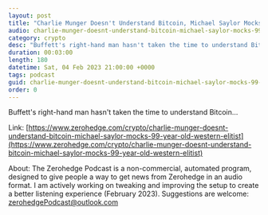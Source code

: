 ```yaml
---
layout: post
title: "Charlie Munger Doesn't Understand Bitcoin, Michael Saylor Mocks 99-Year-Old Western Elitist"
audio: charlie-munger-doesnt-understand-bitcoin-michael-saylor-mocks-99-year-old-western-elitist-8
category: crypto
desc: "Buffett's right-hand man hasn't taken the time to understand Bitcoin..."
duration: 00:03:00
length: 180
datetime: Sat, 04 Feb 2023 21:00:00 +0000
tags: podcast
guid: charlie-munger-doesnt-understand-bitcoin-michael-saylor-mocks-99-year-old-western-elitist-0
order: 0
---
```

Buffett's right-hand man hasn't taken the time to understand Bitcoin...

Link: [https://www.zerohedge.com/crypto/charlie-munger-doesnt-understand-bitcoin-michael-saylor-mocks-99-year-old-western-elitist](https://www.zerohedge.com/crypto/charlie-munger-doesnt-understand-bitcoin-michael-saylor-mocks-99-year-old-western-elitist)

About: The Zerohedge Podcast is a non-commercial, automated program, designed to give people a way to get news from Zerohedge in an audio format.  I am actively working on tweaking and improving the setup to create a better listening experience (February 2023).  Suggestions are welcome: [zerohedgePodcast@outlook.com](mailto:zerohedgePodcast@outlook.com)